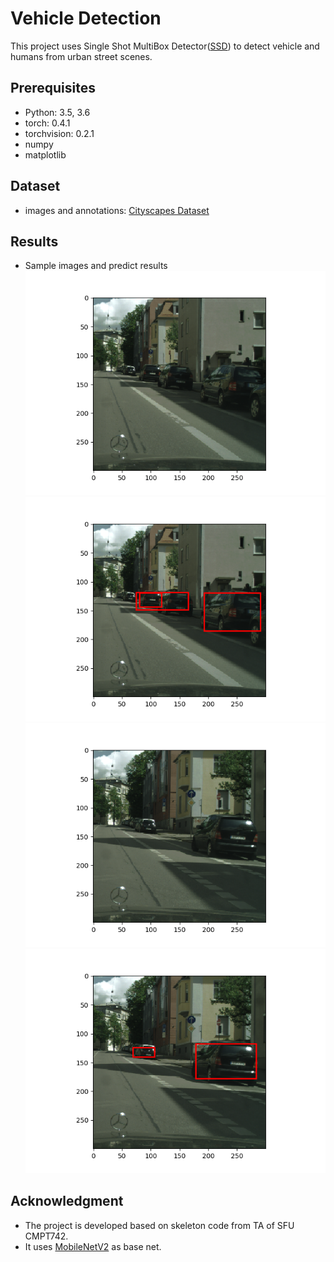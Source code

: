 # Vehicle Detection

This project uses Single Shot MultiBox Detector([SSD](https://arxiv.org/abs/1512.02325)) to detect vehicle and humans from urban street scenes.

## Prerequisites
* Python: 3.5, 3.6
* torch: 0.4.1
* torchvision: 0.2.1
* numpy
* matplotlib

## Dataset
* images and annotations: [Cityscapes Dataset](https://www.cityscapes-dataset.com/)

## Results

* Sample images and predict results   
![image](augsburg_cropped_01.png)
![image](augsburg_cropped_01_predict.png)  
![image](augsburg_cropped_02.png) 
![image](augsburg_cropped_02_predict.png)  

## Acknowledgment
* The project is developed based on skeleton code from TA of SFU CMPT742.
* It uses [MobileNetV2](https://arxiv.org/abs/1801.04381) as base net.













